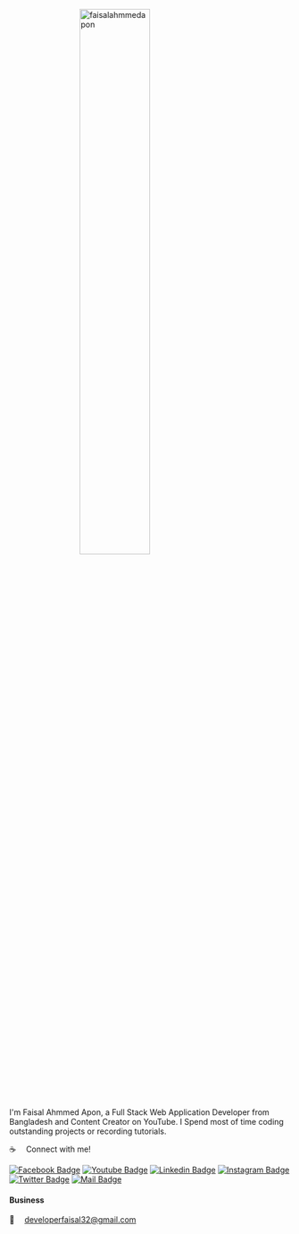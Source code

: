 <p align="left"> <a href="https://www.facebook.com/faisalahmmedapon" target="blank">
<img style=" display: block;
  margin-left: auto;
  margin-right: auto;
  width: 50%;" src="https://scontent.fdac24-2.fna.fbcdn.net/v/t39.30808-6/271654336_1075058576620120_4287395965027595800_n.jpg?_nc_cat=108&ccb=1-7&_nc_sid=a2f6c7&_nc_eui2=AeF82SHVLu9a8ZgnqEVGYul5FnenkfVQH10Wd6eR9VAfXVo6H8X_LcxYg4nC_dQyY56A268grYDu8OQhA13l2WO-&_nc_ohc=1CQgTrbT_hkAX_ukDGC&_nc_ht=scontent.fdac24-2.fna&oh=00_AfDYaMeHCG_ey3xTNd5pluU4EjqdSMkYMqhnS4feIeO6OQ&oe=6509C085" alt="faisalahmmedapon" />
</a> </p>


I'm Faisal Ahmmed Apon, a Full Stack Web Application Developer from Bangladesh and Content Creator on YouTube. I Spend most of time coding outstanding projects or recording tutorials.

:coffee: &emsp;Connect with me!

[![Facebook Badge](https://img.shields.io/badge/Facebook-1877F2?style=for-the-badge&logo=facebook&logoColor=white)](https://www.facebook.com/faisalahmmedapon) 
[![Youtube Badge](https://img.shields.io/badge/YouTube-FF0000?style=for-the-badge&logo=youtube&logoColor=white)](https://youtube.com/@faisalahmmedapon) 
[![Linkedin Badge](https://img.shields.io/badge/LinkedIn-0077B5?style=for-the-badge&logo=linkedin&logoColor=white)](https://www.linkedin.com/in/faisalahmmedapon/) 
[![Instagram Badge](https://img.shields.io/badge/Instagram-E4405F?style=for-the-badge&logo=instagram&logoColor=white)](https://instagram.com/faisalahmmedapon) 
[![Twitter Badge](https://img.shields.io/badge/Twitter-1DA1F2?style=for-the-badge&logo=twitter&logoColor=white)](https://twitter.com/faisalahmmedapo) 
[![Mail Badge](https://img.shields.io/badge/Gmail-D14836?style=for-the-badge&logo=gmail&logoColor=white)](mailto:developerfaisal32@gmail.com)


#### Business

:email: &emsp;developerfaisal32@gmail.com
<br >

